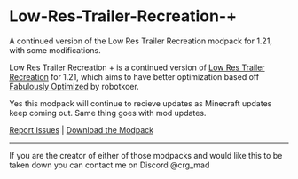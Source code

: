 # Low-Res-Trailer-Recreation-+
A continued version of the Low Res Trailer Recreation modpack for 1.21, with some modifications.

Low Res Trailer Recreation + is a continued version of [Low Res Trailer Recreation](https://modrinth.com/modpack/low-res-trailer-recreation) for 1.21, which aims to have better optimization based off [Fabulously Optimized](https://modrinth.com/modpack/fabulously-optimized) by robotkoer.

Yes this modpack will continue to recieve updates as Minecraft updates keep coming out. Same thing goes with mod updates.

[Report Issues](https://github.com/crg-mad/Low-Res-Trailer-Recreation-/issues) | [Download the Modpack](https://modrinth.com/modpack/low-res-trailer-recreation-+)

---

If you are the creator of either of those modpacks and would like this to be taken down you can contact me on Discord @crg_mad
